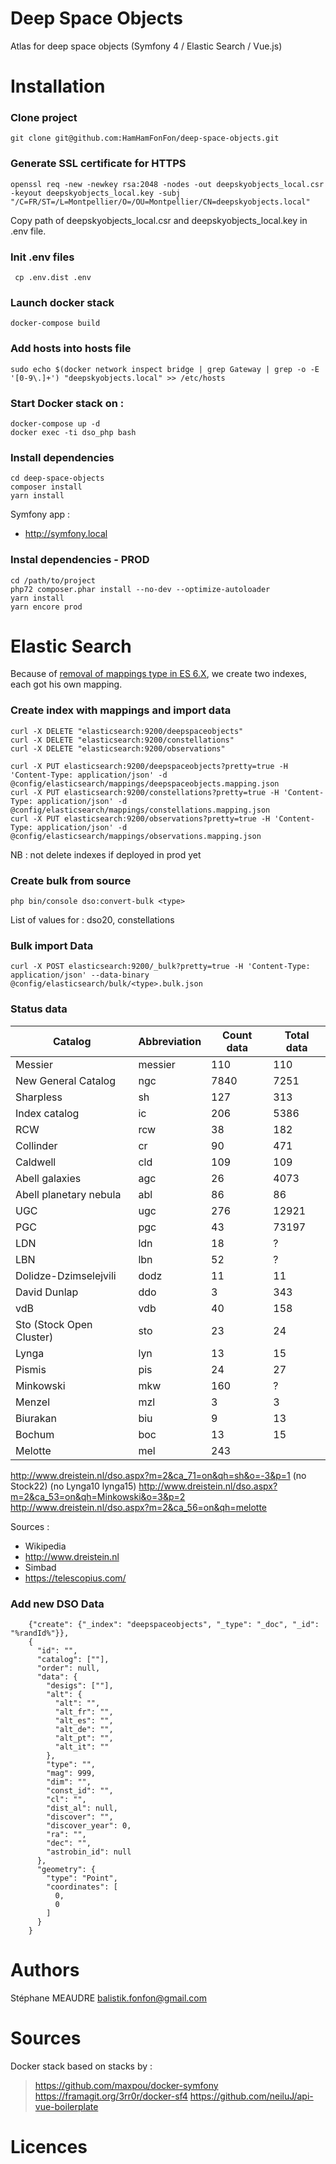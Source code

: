 # Deep Space Objects
Atlas for deep space objects (Symfony 4 / Elastic Search / Vue.js)

Installation
==
### Clone project
`git clone git@github.com:HamHamFonFon/deep-space-objects.git` 
 
### Generate SSL certificate for HTTPS
```
openssl req -new -newkey rsa:2048 -nodes -out deepskyobjects_local.csr -keyout deepskyobjects_local.key -subj "/C=FR/ST=/L=Montpellier/O=/OU=Montpellier/CN=deepskyobjects.local"
``` 
Copy path of deepskyobjects_local.csr and deepskyobjects_local.key in .env file.

### Init .env files
```
 cp .env.dist .env
``` 
 
### Launch docker stack
 ```
 docker-compose build
 ```

### Add hosts into hosts file
 `sudo echo $(docker network inspect bridge | grep Gateway | grep -o -E '[0-9\.]+') "deepskyobjects.local" >> /etc/hosts`


### Start Docker stack on :

```
docker-compose up -d
docker exec -ti dso_php bash
```

### Install dependencies

```
cd deep-space-objects
composer install
yarn install
``` 

Symfony app :
 - http://symfony.local

### Instal dependencies - PROD
```
cd /path/to/project
php72 composer.phar install --no-dev --optimize-autoloader
yarn install
yarn encore prod
```

Elastic Search
==

Because of [removal of mappings type in ES 6.X](https://www.elastic.co/guide/en/elasticsearch/reference/6.5/removal-of-types.html), we create two indexes, each got his own mapping. 

### Create index with mappings and import data
```
curl -X DELETE "elasticsearch:9200/deepspaceobjects"
curl -X DELETE "elasticsearch:9200/constellations"
curl -X DELETE "elasticsearch:9200/observations"

curl -X PUT elasticsearch:9200/deepspaceobjects?pretty=true -H 'Content-Type: application/json' -d @config/elasticsearch/mappings/deepspaceobjects.mapping.json
curl -X PUT elasticsearch:9200/constellations?pretty=true -H 'Content-Type: application/json' -d @config/elasticsearch/mappings/constellations.mapping.json
curl -X PUT elasticsearch:9200/observations?pretty=true -H 'Content-Type: application/json' -d @config/elasticsearch/mappings/observations.mapping.json
```
NB : not delete indexes if deployed in prod yet

### Create bulk from source
```
php bin/console dso:convert-bulk <type>
```
List of values for <type> : dso20, constellations

### Bulk import Data
```
curl -X POST elasticsearch:9200/_bulk?pretty=true -H 'Content-Type: application/json' --data-binary @config/elasticsearch/bulk/<type>.bulk.json
```

### Status data
| Catalog | Abbreviation | Count data | Total data |
| ------- | ---------- | ---------- | ---------- |
| Messier | messier | 110 | 110 |
| New General Catalog | ngc | 7840 | 7251 |
| Sharpless | sh |127 | 313 |
| Index catalog | ic | 206 | 5386 |
| RCW | rcw |38 | 182 |
| Collinder | cr | 90 | 471 |
| Caldwell | cld | 109 | 109 |
| Abell galaxies | agc | 26 | 4073 |
| Abell planetary nebula | abl |86 | 86 |
| UGC | ugc | 276 | 12921 |
| PGC | pgc |43 | 73197 |
| LDN | ldn | 18 | ? |
| LBN | lbn | 52 | ? |
| Dolidze-Dzimselejvili | dodz | 11 | 11 |
| David Dunlap | ddo | 3 | 343 |
| vdB | vdb | 40 | 158 |
| Sto (Stock Open Cluster) | sto | 23 | 24 |
| Lynga | lyn | 13 | 15 |
| Pismis | pis | 24 | 27 |
| Minkowski | mkw | 160 | ? |
| Menzel | mzl | 3 | 3 |
| Biurakan | biu | 9 | 13 |
| Bochum | boc | 13 | 15 |
| Melotte | mel | 243 |


 http://www.dreistein.nl/dso.aspx?m=2&ca_71=on&qh=sh&o=-3&p=1
(no Stock22)
(no Lynga10 lynga15)
http://www.dreistein.nl/dso.aspx?m=2&ca_53=on&qh=Minkowski&o=3&p=2
http://www.dreistein.nl/dso.aspx?m=2&ca_56=on&qh=melotte

Sources :
- Wikipedia
- http://www.dreistein.nl
- Simbad
- https://telescopius.com/

### Add new DSO Data

```
    {"create": {"_index": "deepspaceobjects", "_type": "_doc", "_id": "%randId%"}},
    {
      "id": "",
      "catalog": [""],
      "order": null,
      "data": {
        "desigs": [""],
        "alt": {
          "alt": "",
          "alt_fr": "",
          "alt_es": "",
          "alt_de": "",
          "alt_pt": "",
          "alt_it": ""
        },
        "type": "",
        "mag": 999,
        "dim": "",
        "const_id": "",
        "cl": "",
        "dist_al": null,
        "discover": "",
        "discover_year": 0,
        "ra": "",
        "dec": "",
        "astrobin_id": null
      },
      "geometry": {
        "type": "Point",
        "coordinates": [
          0,
          0
        ]
      }
    }
 ```   

Authors
==
 Stéphane MEAUDRE <balistik.fonfon@gmail.com>

Sources
=======
Docker stack based on stacks by :
> https://github.com/maxpou/docker-symfony
> https://framagit.org/3rr0r/docker-sf4
> https://github.com/neiluJ/api-vue-boilerplate

Licences
==
